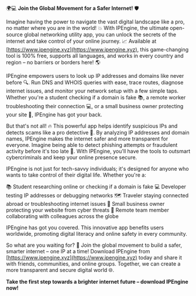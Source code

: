 🌍💻 **Join the Global Movement for a Safer Internet!** 🛡️

Imagine having the power to navigate the vast digital landscape like a pro, no matter where you are in the world! 💥 With IPEngine, the ultimate open-source global networking utility app, you can unlock the secrets of the internet and take control of your online journey. 📈 Available at [https://www.ipengine.xyz](https://www.ipengine.xyz), this game-changing tool is 100% free, supports all languages, and works in every country and region – no barriers or borders here! 🌎

IPEngine empowers users to look up IP addresses and domains like never before 🔍. Run DNS and WHOIS queries with ease, trace routes, diagnose internet issues, and monitor your network setup with a few simple taps. Whether you're a student checking if a domain is fake 📚, a remote worker troubleshooting their connection 💻, or a small business owner protecting your site 🏢, IPEngine has got your back.

But that's not all! 🔥 This powerful app helps identify suspicious IPs and detects scams like a pro detective 👮. By analyzing IP addresses and domain names, IPEngine makes the internet safer and more transparent for everyone. Imagine being able to detect phishing attempts or fraudulent activity before it's too late 💸. With IPEngine, you'll have the tools to outsmart cybercriminals and keep your online presence secure.

IPEngine is not just for tech-savvy individuals; it's designed for anyone who wants to take control of their digital life. Whether you're a:

📚 Student researching online or checking if a domain is fake
💻 Developer testing IP addresses or debugging networks
🗺️ Traveler staying connected abroad or troubleshooting internet issues
🏢 Small business owner protecting your website from cyber threats
👥 Remote team member collaborating with colleagues across the globe

IPEngine has got you covered. This innovative app benefits users worldwide, promoting digital literacy and online safety in every community.

So what are you waiting for? 🚀 Join the global movement to build a safer, smarter internet – one IP at a time! Download IPEngine from [https://www.ipengine.xyz](https://www.ipengine.xyz) today and share it with friends, communities, and online groups. Together, we can create a more transparent and secure digital world 🌐.

**Take the first step towards a brighter internet future – download IPEngine now!**